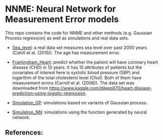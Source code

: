 # NNME: Neural Network for Measurement Error models
This repo contains the code for NNME and other methods (e.g. Gaussian Process regression) as well as simulations and real data sets.

* [Sea_level](Sea_level): a real data set measures sea level over past 2000 years (Cahill et al. (2015)). The age has measurement error.

* [Framingham_Heart](Framingham_Heart): predict whether the patient will have coronary heart disease (CHD) in 10 years. It has 15 attributes of patients but the covariates of interest here is systolic blood pressure (SBP) and logarithm of the total cholesterol level (Chol). Both of them have measurement errors (Carroll et al. (2006)). The data set was downloaded from https://www.kaggle.com/dileep070/heart-disease-prediction-using-logistic-regression.

* [Simulation_GP](Simulation_GP): simulations based on variants of Gaussian process.

* [Simulation_NN](Simulation_NN): simulations using the function generated by neural network. 

## References: 

